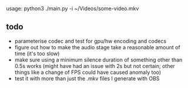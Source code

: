 usage: python3 ./main.py -i ~/Videos/some-video.mkv

## todo

* parameterise codec and test for gpu/hw encoding and codecs
* figure out how to make the audio stage take a reasonable amount of time (it's too slow)
* make sure using a minimum silence duration of something other than 0.5s works (might have had an issue with 2s but not certain; other things like a change of FPS could have caused anomaly too)
* test it with more than just the .mkv files I generate with OBS
